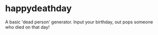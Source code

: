# happydeathday
A basic 'dead person' generator. Input your birthday, out pops someone who died on that day!
